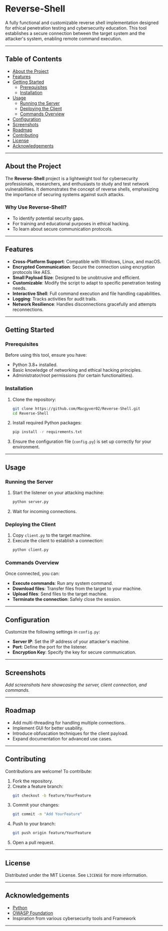 # Reverse-Shell


A fully functional and customizable reverse shell implementation designed for ethical penetration testing and cybersecurity education. This tool establishes a secure connection between the target system and the attacker's system, enabling remote command execution.


---

## Table of Contents

- [About the Project](#about-the-project)
- [Features](#features)
- [Getting Started](#getting-started)
  - [Prerequisites](#prerequisites)
  - [Installation](#installation)
- [Usage](#usage)
  - [Running the Server](#running-the-server)
  - [Deploying the Client](#deploying-the-client)
  - [Commands Overview](#commands-overview)
- [Configuration](#configuration)
- [Screenshots](#screenshots)
- [Roadmap](#roadmap)
- [Contributing](#contributing)
- [License](#license)
- [Acknowledgements](#acknowledgements)

---

## About the Project


The **Reverse-Shell** project is a lightweight tool for cybersecurity professionals, researchers, and enthusiasts to study and test network vulnerabilities. It demonstrates the concept of reverse shells, emphasizing the importance of securing systems against such attacks.

### Why Use Reverse-Shell?
- To identify potential security gaps.
- For training and educational purposes in ethical hacking.
- To learn about secure communication protocols.

---

## Features

- **Cross-Platform Support**: Compatible with Windows, Linux, and macOS.
- **Encrypted Communication**: Secure the connection using encryption protocols like AES.
- **Small Payload Size**: Designed to be unobtrusive and efficient.
- **Customizable**: Modify the script to adapt to specific penetration testing needs.
- **Interactive Shell**: Full command execution and file handling capabilities.
- **Logging**: Tracks activities for audit trails.
- **Network Resilience**: Handles disconnections gracefully and attempts reconnections.

---

## Getting Started

### Prerequisites

Before using this tool, ensure you have:
- Python 3.8+ installed.
- Basic knowledge of networking and ethical hacking principles.
- Administrator/root permissions (for certain functionalities).

### Installation

1. Clone the repository:
   ```bash
   git clone https://github.com/Macgyver02/Reverse-Shell.git
   cd Reverse-Shell
   ```

2. Install required Python packages:
   ```bash
   pip install -r requirements.txt
   ```

3. Ensure the configuration file (`config.py`) is set up correctly for your environment.

---

## Usage

### Running the Server

1. Start the listener on your attacking machine:
   ```bash
   python server.py
   ```

2. Wait for incoming connections.

### Deploying the Client

1. Copy `client.py` to the target machine.
2. Execute the client to establish a connection:
   ```bash
   python client.py
   ```

### Commands Overview

Once connected, you can:
- **Execute commands**: Run any system command.
- **Download files**: Transfer files from the target to your machine.
- **Upload files**: Send files to the target machine.
- **Terminate the connection**: Safely close the session.

---

## Configuration

Customize the following settings in `config.py`:
- **Server IP**: Set the IP address of your attacker's machine.
- **Port**: Define the port for the listener.
- **Encryption Key**: Specify the key for secure communication.

---

## Screenshots

*Add screenshots here showcasing the server, client connection, and commands.*

---

## Roadmap

- Add multi-threading for handling multiple connections.
- Implement GUI for better usability.
- Introduce obfuscation techniques for the client payload.
- Expand documentation for advanced use cases.

---

## Contributing

Contributions are welcome! To contribute:
1. Fork the repository.
2. Create a feature branch:
   ```bash
   git checkout -b feature/YourFeature
   ```
3. Commit your changes:
   ```bash
   git commit -m "Add YourFeature"
   ```
4. Push to your branch:
   ```bash
   git push origin feature/YourFeature
   ```
5. Open a pull request.

---

## License

Distributed under the MIT License. See `LICENSE` for more information.

---

## Acknowledgements

- [Python](https://www.python.org/)
- [OWASP Foundation](https://owasp.org/)
- Inspiration from various cybersecurity tools and Framework

---
